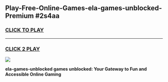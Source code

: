 
## Play-Free-Online-Games-ela-games-unblocked-Premium #2s4aa
<h3>
<a href="https://premium.freeplayer.one?title=ela-games-unblocked&ref=8M">CLICK TO PLAY</a></h3>
<hr>

<h3>
<a href="https://premium.freeplayer.one?title=ela-games-unblocked&ref=8M">CLICK 2 PLAY</a>
  
</h3>

<a href="https://premium.freeplayer.one?title=ela-games-unblocked&ref=8M"><img src="https://clearcache.store/games.png"></a>


**ela-games-unblocked games unblocked: Your Gateway to Fun and Accessible Online Gaming**
